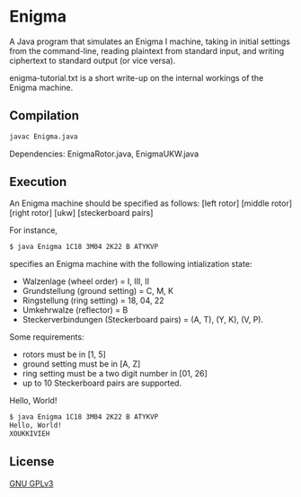 # Enigma

A Java program that simulates an Enigma I machine, taking in initial settings from the command-line, reading plaintext from standard input, and writing ciphertext to standard output (or vice versa).

enigma-tutorial.txt is a short write-up on the internal workings of the Enigma machine.

## Compilation
```bash
javac Enigma.java
```
Dependencies: EnigmaRotor.java, EnigmaUKW.java

## Execution
An Enigma machine should be specified as follows:
  [left rotor] [middle rotor] [right rotor] [ukw] [steckerboard pairs]

For instance, 
```bash
$ java Enigma 1C18 3M04 2K22 B ATYKVP
```
specifies an Enigma machine with the following intialization state:
  + Walzenlage (wheel order)                 = I, III, II
  + Grundstellung (ground setting)           = C, M, K
  + Ringstellung (ring setting)              = 18, 04, 22
  + Umkehrwalze (reflector)                  = B
  + Steckerverbindungen (Steckerboard pairs) = (A, T), (Y, K), (V, P).

Some requirements:
  + rotors must be in [1, 5]
  + ground setting must be in [A, Z]
  + ring setting must be a two digit number in [01, 26]
  + up to 10 Steckerboard pairs are supported.

Hello, World!
```bash
$ java Enigma 1C18 3M04 2K22 B ATYKVP
Hello, World!
XOUKKIVIEH
```

## License
[GNU GPLv3](https://www.gnu.org/licenses/gpl-3.0.en.html)

